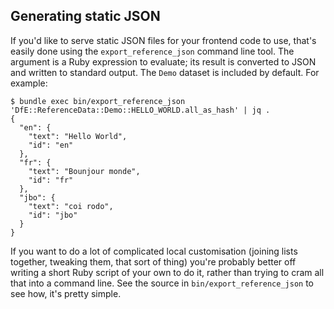 ## Generating static JSON

If you'd like to serve static JSON files for your frontend code to use, that's easily done using the `export_reference_json` command line tool. The argument is a Ruby expression to evaluate; its result is converted to JSON and written to standard output. The `Demo` dataset is included by default. For example:

```shell
$ bundle exec bin/export_reference_json 'DfE::ReferenceData::Demo::HELLO_WORLD.all_as_hash' | jq .
{
  "en": {
    "text": "Hello World",
    "id": "en"
  },
  "fr": {
    "text": "Bounjour monde",
    "id": "fr"
  },
  "jbo": {
    "text": "coi rodo",
    "id": "jbo"
  }
}
```

If you want to do a lot of complicated local customisation (joining lists together, tweaking them, that sort of thing) you're probably better off writing a short Ruby script of your own to do it, rather than trying to cram all that into a command line. See the source in `bin/export_reference_json` to see how, it's pretty simple.
